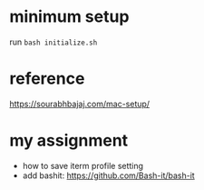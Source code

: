 # minimum setup
run `bash initialize.sh`

# reference
https://sourabhbajaj.com/mac-setup/


# my assignment
* how to save iterm profile setting
* add bashit: https://github.com/Bash-it/bash-it
